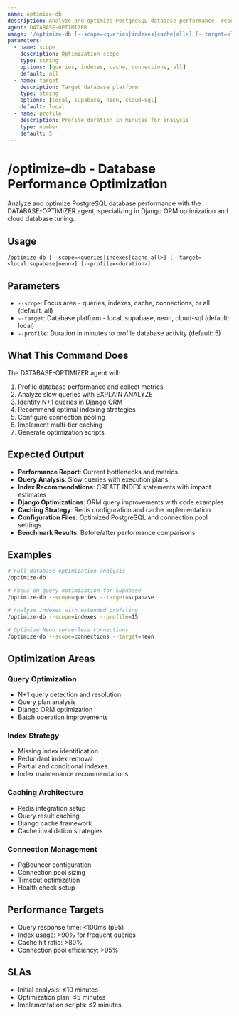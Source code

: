 ```yaml
---
name: optimize-db
description: Analyze and optimize PostgreSQL database performance, resolve slow queries, and implement caching strategies. Use PROACTIVELY when experiencing database performance issues, high query times, or scaling challenges.
agent: DATABASE-OPTIMIZER
usage: '/optimize-db [--scope=<queries|indexes|cache|all>] [--target=<local|supabase|neon>] [--profile=<duration>]'
parameters:
  - name: scope
    description: Optimization scope
    type: string
    options: [queries, indexes, cache, connections, all]
    default: all
  - name: target
    description: Target database platform
    type: string
    options: [local, supabase, neon, cloud-sql]
    default: local
  - name: profile
    description: Profile duration in minutes for analysis
    type: number
    default: 5
---
```


# /optimize-db - Database Performance Optimization

Analyze and optimize PostgreSQL database performance with the DATABASE-OPTIMIZER agent, specializing in Django ORM optimization and cloud database tuning.

## Usage

```
/optimize-db [--scope=<queries|indexes|cache|all>] [--target=<local|supabase|neon>] [--profile=<duration>]
```

## Parameters

- `--scope`: Focus area - queries, indexes, cache, connections, or all (default: all)
- `--target`: Database platform - local, supabase, neon, cloud-sql (default: local)
- `--profile`: Duration in minutes to profile database activity (default: 5)

## What This Command Does

The DATABASE-OPTIMIZER agent will:

1. Profile database performance and collect metrics
2. Analyze slow queries with EXPLAIN ANALYZE
3. Identify N+1 queries in Django ORM
4. Recommend optimal indexing strategies
5. Configure connection pooling
6. Implement multi-tier caching
7. Generate optimization scripts

## Expected Output

- **Performance Report**: Current bottlenecks and metrics
- **Query Analysis**: Slow queries with execution plans
- **Index Recommendations**: CREATE INDEX statements with impact estimates
- **Django Optimizations**: ORM query improvements with code examples
- **Caching Strategy**: Redis configuration and cache implementation
- **Configuration Files**: Optimized PostgreSQL and connection pool settings
- **Benchmark Results**: Before/after performance comparisons

## Examples

```bash
# Full database optimization analysis
/optimize-db

# Focus on query optimization for Supabase
/optimize-db --scope=queries --target=supabase

# Analyze indexes with extended profiling
/optimize-db --scope=indexes --profile=15

# Optimize Neon serverless connections
/optimize-db --scope=connections --target=neon
```

## Optimization Areas

### Query Optimization

- N+1 query detection and resolution
- Query plan analysis
- Django ORM optimization
- Batch operation improvements

### Index Strategy

- Missing index identification
- Redundant index removal
- Partial and conditional indexes
- Index maintenance recommendations

### Caching Architecture

- Redis integration setup
- Query result caching
- Django cache framework
- Cache invalidation strategies

### Connection Management

- PgBouncer configuration
- Connection pool sizing
- Timeout optimization
- Health check setup

## Performance Targets

- Query response time: <100ms (p95)
- Index usage: >90% for frequent queries
- Cache hit ratio: >80%
- Connection pool efficiency: >95%

## SLAs

- Initial analysis: ≤10 minutes
- Optimization plan: ≤5 minutes
- Implementation scripts: ≤2 minutes
